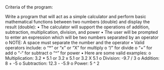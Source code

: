 Criteria of the program:

Write a program that will act as a simple calculator and perform basic mathematical functions between two
numbers (double) and display the result (double):
      • The calculator will support the operations of addition, subtraction, multiplication, division, and power
      • The user will be prompted to enter an expression which will be two numbers separated by an operator
            o NOTE: A space must separate the number and the operator
      • Valid operators include:
            o “*” or “x” or “X” for multiply
            o “/” for divide
            o “+” for add
            o “-“ for subtract
            o “^” for power
      • Here are some valid examples:
            o Multiplication: 3.2 * 5.1 or 3.2 x 5.1 or 3.2 X 5.1
            o Division: -9.7 / 3
            o Addition: 8 + -5
            o Subtraction: 12.3 - -5.9
            o Power: 5 ^ 2
